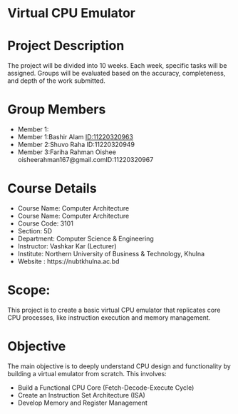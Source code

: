 <h1>Virtual CPU Emulator</h1>

<h1>Project Description</h1>
<p>The project will be divided into 10 weeks. Each week, specific tasks will be
    assigned. Groups will be evaluated based on the accuracy, completeness, and depth
    of the work submitted.</p>

<h1>Group Members</h1>
    <ul>
       <li>Member 1:<li>Member 1:Bashir Alam <a  href="mailto : oisheerahman167@gmail.com">ID:11220320963</a></li></li>
       <li>Member 2:Shuvo Raha ID:11220320949</li>
       <li>Member 3:Fariha Rahman Oishee <a>oisheerahman167@gmail.com</a>ID:11220320967</li>
    </ul>
<h1>Course Details</h1>
<ul>
    <li>Course Name: Computer Architecture</li>
     <li>Course Name: Computer Architecture
       <li>Course Code: 3101</li> 
        <li>Section: 5D</li>
         <li>Department: Computer Science & Engineering</li>
           <li>Instructor: Vashkar Kar (Lecturer)</li>
            <li>Institute: Northern University of Business & Technology, Khulna</li>
             <li>Website : https://nubtkhulna.ac.bd </li>
</ul>

<h1>Scope: </h1>
<p>This project is to create a basic virtual CPU emulator that replicates core CPU processes, like instruction execution and memory management.</p>

<h1>Objective</h1>
<p>The main objective is to deeply understand CPU design and functionality by building a virtual emulator from scratch. This involves:</p>

<ul>
    <li>Build a Functional CPU Core (Fetch-Decode-Execute Cycle)</li>
    <li>Create an Instruction Set Architecture (ISA)</li>
    <li>Develop Memory and Register Management</li>
</ul>
